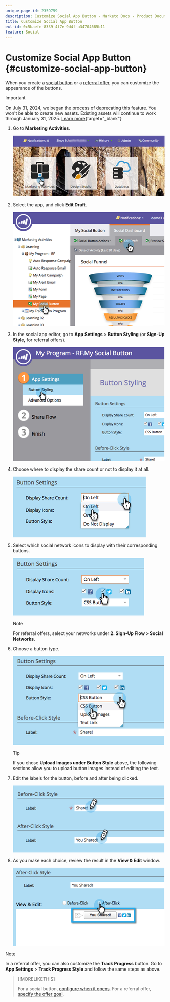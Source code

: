 ```yaml
---
unique-page-id: 2359759
description: Customize Social App Button - Marketo Docs - Product Documentation
title: Customize Social App Button
exl-id: 0c5baefe-8339-4f7e-9d4f-a34704685b11
feature: Social
---
```

# Customize Social App Button {#customize-social-app-button}

When you create a [social button](/help/marketo/product-docs/demand-generation/landing-pages/free-form-landing-pages/add-a-social-button-to-a-free-form-landing-page.md) or a [referral offer](/help/marketo/product-docs/demand-generation/social/referral-offers/create-a-referral-offer.md), you can customize the appearance of the buttons.

>[!IMPORTANT]
>
>On July 31, 2024, we began the process of deprecating this feature. You won't be able to create new assets. Existing assets will continue to work through January 31, 2025. [Learn more](https://nation.marketo.com/t5/employee-blogs/marketo-engage-social-features-deprecation/ba-p/351977){target="_blank"}

1. Go to **Marketing Activities**.

   ![](assets/login-marketing-activities.png)

1. Select the app, and click **Edit Draft**.

   ![](assets/image2014-9-23-17-3a3-3a34.png)

1. In the social app editor, go to **App Settings** > **Button Styling** (or **Sign-Up Style,** for referral offers).

   ![](assets/image2014-9-23-17-3a3-3a57.png)

1. Choose where to display the share count or not to display it at all.

   ![](assets/image2014-9-23-17-3a4-3a10.png)

1. Select which social network icons to display with their corresponding buttons.

   ![](assets/image2014-9-23-17-3a4-3a22.png)

   >[!NOTE]
   >
   >For referral offers, select your networks under **2. Sign-Up Flow > Social Networks**.

1. Choose a button type.

   ![](assets/image2014-9-23-17-3a4-3a50.png)

   >[!TIP]
   >
   >If you chose **Upload Images under Button Style** above, the following sections allow you to upload button images instead of editing the text.

1. Edit the labels for the button, before and after being clicked.

   ![](assets/image2014-9-23-17-3a5-3a30.png)

1. As you make each choice, review the result in the **View & Edit** window.

   ![](assets/image2014-9-23-17-3a5-3a42.png)

>[!NOTE]
>
>In a referral offer, you can also customize the **Track Progress** button. Go to **App Settings** > **Track Progress Style** and follow the same steps as above.

>[!MORELIKETHIS]
>
>For a social button, [configure when it opens](/help/marketo/product-docs/demand-generation/social/configuring-social-actions/configure-when-social-button-opens.md). For a referral offer, [specify the offer goal](/help/marketo/product-docs/demand-generation/social/referral-offers/specify-goal-for-referral-offer.md).
